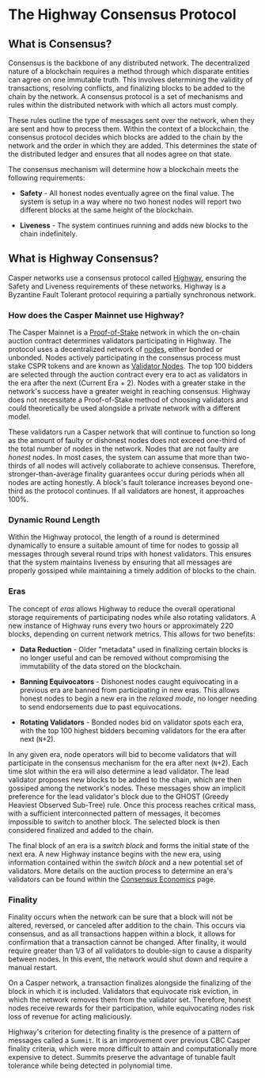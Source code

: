 # The Highway Consensus Protocol

## What is Consensus?

Consensus is the backbone of any distributed network. The decentralized nature of a blockchain requires a method through which disparate entities can agree on one immutable truth. This involves determining the validity of transactions, resolving conflicts, and finalizing blocks to be added to the chain by the network. A consensus protocol is a set of mechanisms and rules within the distributed network with which all actors must comply.

These rules outline the type of messages sent over the network, when they are sent and how to process them. Within the context of a blockchain, the consensus protocol decides which blocks are added to the chain by the network and the order in which they are added. This determines the state of the distributed ledger and ensures that all nodes agree on that state.

The consensus mechanism will determine how a blockchain meets the following requirements:

*   **Safety** - All honest nodes eventually agree on the final value. The system is setup in a way where no two honest nodes will report two different blocks at the same height of the blockchain.

*   **Liveness** - The system continues running and adds new blocks to the chain indefinitely.

## What is Highway Consensus?

Casper networks use a consensus protocol called [Highway](https://arxiv.org/pdf/2101.02159.pdf), ensuring the Safety and Liveness requirements of these networks. Highway is a Byzantine Fault Tolerant protocol requiring a partially synchronous network. 

### How does the Casper Mainnet use Highway?

The Casper Mainnet is a [Proof-of-Stake](/glossary/P/#proof-of-stake) network in which the on-chain auction contract determines validators participating in Highway. The protocol uses a decentralized network of [nodes](/glossary/N/#node), either bonded or unbonded. Nodes actively participating in the consensus process must stake CSPR tokens and are known as [Validator Nodes](/glossary/V/#validator). The top 100 bidders are selected through the auction contract every era to act as validators in the era after the next (Current Era + 2). Nodes with a greater stake in the network's success have a greater weight in reaching consensus. Highway does not necessitate a Proof-of-Stake method of choosing validators and could theoretically be used alongside a private network with a different model.

These validators run a Casper network that will continue to function so long as the amount of faulty or dishonest nodes does not exceed one-third of the total number of nodes in the network. Nodes that are not faulty are *honest* nodes. In most cases, the system can assume that more than two-thirds of all nodes will actively collaborate to achieve consensus. Therefore, stronger-than-average finality guarantees occur during periods when all nodes are acting honestly. A block's fault tolerance increases beyond one-third as the protocol continues. If all validators are honest, it approaches 100%.

### Dynamic Round Length

Within the Highway protocol, the length of a round is determined dynamically to ensure a suitable amount of time for nodes to gossip all messages through several round trips with honest validators. This ensures that the system maintains liveness by ensuring that all messages are properly gossiped while maintaining a timely addition of blocks to the chain.

### Eras

The concept of *eras* allows Highway to reduce the overall operational storage requirements of participating nodes while also rotating validators. A new instance of Highway runs every two hours or approximately 220 blocks, depending on current network metrics. This allows for two benefits:

* **Data Reduction** - Older "metadata" used in finalizing certain blocks is no longer useful and can be removed without compromising the immutability of the data stored on the blockchain.

* **Banning Equivocators** - Dishonest nodes caught equivocating in a previous era are banned from participating in new eras. This allows honest nodes to begin a new era in the *relaxed mode*, no longer needing to send endorsements due to past equivocations.

* **Rotating Validators** - Bonded nodes bid on validator spots each era, with the top 100 highest bidders becoming validators for the era after next (`N`+2).

In any given era, node operators will bid to become validators that will participate in the consensus mechanism for the era after next (`N`+2). Each time slot within the era will also determine a lead validator. The lead validator proposes new blocks to be added to the chain, which are then gossiped among the network's nodes. These messages show an implicit preference for the lead validator's block due to the GHOST (Greedy Heaviest Observed Sub-Tree) rule. Once this process reaches critical mass, with a sufficient interconnected pattern of messages, it becomes impossible to switch to another block. The selected block is then considered finalized and added to the chain.

The final block of an era is a *switch block* and forms the initial state of the next era. A new Highway instance begins with the new era, using information contained within the *switch block* and a new potential set of validators. More details on the auction process to determine an era's validators can be found within the [Consensus Economics](/economics/consensus/) page.

### Finality

Finality occurs when the network can be sure that a block will not be altered, reversed, or canceled after addition to the chain. This occurs via consensus, and as all transactions happen within a block, it allows for confirmation that a transaction cannot be changed. After finality, it would require greater than 1/3 of all validators to double-sign to cause a disparity between nodes. In this event, the network would shut down and require a manual restart.

On a Casper network, a transaction finalizes alongside the finalizing of the block in which it is included. Validators that equivocate risk eviction, in which the network removes them from the validator set. Therefore, honest nodes receive rewards for their participation, while equivocating nodes risk loss of revenue for acting maliciously.

Highway's criterion for detecting finality is the presence of a pattern of messages called a `Summit`. It is an improvement over previous CBC Casper finality criteria, which were more difficult to attain and computationally more expensive to detect. Summits preserve the advantage of tunable fault tolerance while being detected in polynomial time.
